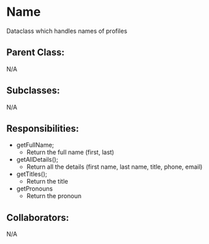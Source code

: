 # Name
Dataclass which handles names of profiles

## Parent Class:
N/A

## Subclasses:
N/A

## Responsibilities:
- getFullName;
	- Return the full name (first, last)
- getAllDetails();
	- Return all the details (first name, last name, title, phone, email)
- getTitles();
	- Return the title
- getPronouns
	- Return the pronoun

## Collaborators:
N/A